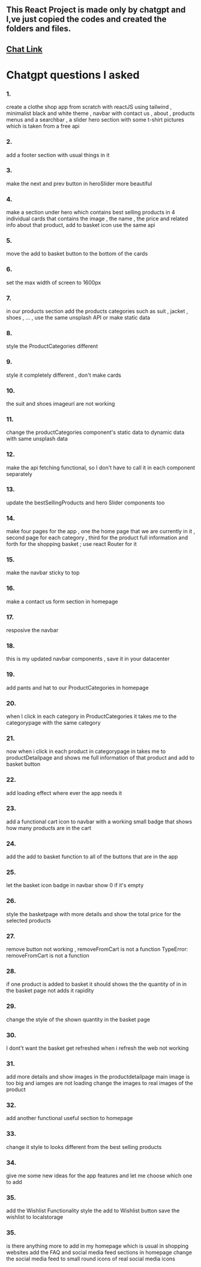 ## This React Project is made only by chatgpt and I,ve just copied the codes and created the folders and files. 

## [Chat Link]( https://chatgpt.com/share/66f51f58-b354-800a-9d1c-b641e525663b)
# Chatgpt questions I asked
### 1.
create a clothe shop app from scratch with reactJS using tailwind ,
minimalist black and white theme ,
navbar with contact us , about , products menus and a searchbar ,
a slider hero section with some t-shirt pictures which is taken from a free api

### 2.
add a footer section with usual things in it 

### 3.
make the next and prev button in heroSlider more beautiful 

### 4.
make a section under hero which contains best selling products in 4 individual cards that contains the image , the name , the price and related info about that product, add to basket icon use the same api

### 5.
move the add to basket button to the bottom of the cards

### 6.
set the max width of screen to 1600px

### 7.
in our products section add the products categories such as suit , jacket , shoes , ... , use the same unsplash API or make static data

### 8.
style the ProductCategories different 

### 9.
style it completely different , don't make cards

### 10.
the suit and shoes imageurl are not working

### 11.
change the productCategories component's static data to dynamic data with same unsplash data

### 12.
make the api fetching functional, so I don't have to call it in each component separately 

### 13.
update the bestSellingProducts and hero Slider components too

### 14.
make four pages for the app , one the home page that we are currently in it , second page for each category , third for the product full information and forth for the shopping basket ;
use react Router for it

### 15.
make the navbar sticky to top

### 16.
make a contact us form section in homepage

### 17.
resposive the navbar

### 18.
this is my updated navbar components , save it in your datacenter

### 19.
add pants and hat to our ProductCategories in homepage

### 20.
when I click in each category in ProductCategories it takes me to the categorypage with the same category 

### 21.
now when i click in each product in categorypage in takes me to productDetailpage and shows me full information of that product and add to basket button

### 22.
add loading effect where ever the app needs it

### 23.
add a functional cart icon to navbar with a working small badge that shows how many products are in the cart 

### 24.
add the add to basket function to all of the buttons that are in the app

### 25.
let the basket icon badge in navbar show 0 if it's empty

### 26.
style the basketpage with more details and show the total price for the selected products

### 27.
remove button not working , removeFromCart is not a function
TypeError: removeFromCart is not a function

### 28.
if one product is added to basket it should shows the the quantity of in in the basket page not adds it rapidity 

### 29.
change the style of the shown quantity in the basket page

### 30.
I dont't want the basket get refreshed when i refresh the web 
not working

### 31.
add more details and show images in the productdetailpage 
main image is too big and iamges are not loading
change the images to real images of the product

### 32.
add another functional useful section to homepage 

### 33.
change it style to looks different from the best selling products

### 34.
give me some new ideas for the app features and let me choose which one to add

### 35.
add the Wishlist Functionality
style the add to Wishlist button
save the wishlist to localstorage

### 35.
is there anything more to add in my homepage which is usual in shopping websites
add the FAQ and social media feed sections in homepage
change the social media feed to small round icons of real social media icons



